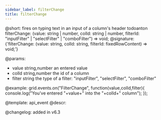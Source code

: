 ```yaml
---
sidebar_label: filterChange
title: filterChange
---          
```


@short: fires on typing text in an input of a column's header
todoanton filterChange: (value: string | number, colId: string | number, filterId: "inputFilter" | "selectFilter" | "comboFilter") => void;
@signature: {'filterChange: (value: string, colId: string, filterId: fixedRowContent) => void;'}

@params:
- value		string,number		an entered value
- colId		string,number		the id of a column
- filter	string				the type of a filter: "inputFilter", "selectFilter", "comboFilter"

@example:
grid.events.on("FilterChange", function(value,colId,filter){
    console.log("You've entered "+value+" into the "+colId+" column");
});

@template: api_event
@descr:

@changelog: added in v6.3
